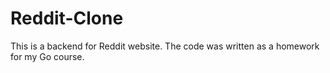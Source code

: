 # Reddit-Clone
This is a backend for Reddit website. The code was written as a homework for my Go course.
